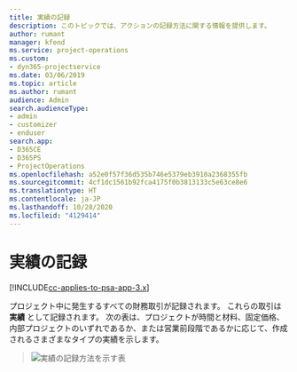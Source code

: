 ```yaml
---
title: 実績の記録
description: このトピックでは、アクションの記録方法に関する情報を提供します。
author: rumant
manager: kfend
ms.service: project-operations
ms.custom:
- dyn365-projectservice
ms.date: 03/06/2019
ms.topic: article
ms.author: rumant
audience: Admin
search.audienceType:
- admin
- customizer
- enduser
search.app:
- D365CE
- D365PS
- ProjectOperations
ms.openlocfilehash: a52e0f57f36d535b746e5379eb3910a2368355fb
ms.sourcegitcommit: 4cf1dc1561b92fca4175f0b3813133c5e63ce8e6
ms.translationtype: HT
ms.contentlocale: ja-JP
ms.lasthandoff: 10/28/2020
ms.locfileid: "4129414"
---
```

# <a name="recording-actuals"></a>実績の記録 

[!INCLUDE[cc-applies-to-psa-app-3.x](../includes/cc-applies-to-psa-app-3x.md)]

プロジェクト中に発生するすべての財務取引が記録されます。 これらの取引は **実績** として記録されます。 次の表は、プロジェクトが時間と材料、固定価格、内部プロジェクトのいずれであるか、または営業前段階であるかに応じて、作成されるさまざまなタイプの実績を示します。

> ![実績の記録方法を示す表](media/advanced-table2.png)
